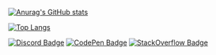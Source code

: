 [![Anurag's GitHub stats](https://github-readme-stats.vercel.app/api?username=Innokentie&theme=dark&bg_color=30,e96443,904e95&text_color=ffffff&icon_color=e9d179)](https://github.com/Innokentie/Innokentie/)

[![Top Langs](https://github-readme-stats.vercel.app/api/top-langs/?username=Innokentie&langs_count=8)](https://github.com/Innokentie/Innokentie)


[![Discord Badge](https://img.shields.io/badge/-Discord-424242?style=for-the-badge&logo=Discord&logoColor=white)](https://discord.gg/PZyhBVastb)
[![CodePen Badge](https://img.shields.io/badge/-CodePen-424242?style=for-the-badge&logo=CodePen)](https://codepen.io/MControll)
[![StackOverflow Badge](https://img.shields.io/badge/-StackOverflow-424242?style=for-the-badge&logo=StackOverflow)](https://ru.stackoverflow.com/users/409734/https)

